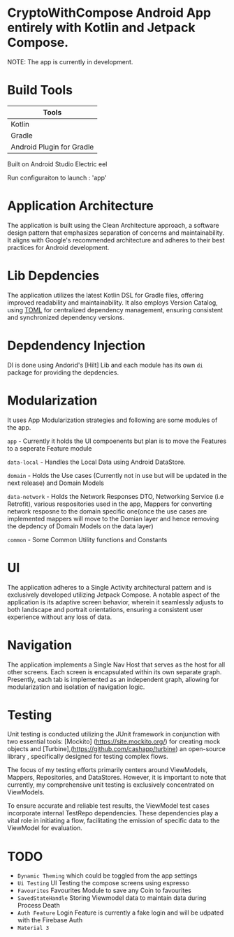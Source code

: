 # CryptoWithCompose Android App  entirely with Kotlin and Jetpack Compose.

NOTE: The app is currently in development.

# Build Tools

| Tools                     |
| --------------------------|
| Kotlin                    | 
| Gradle                    | 
| Android Plugin for Gradle |


Built on Android Studio Electric eel

Run configuraiton to launch : 'app'

# Application Architecture


The application is built using the Clean Architecture approach, a software design pattern that emphasizes separation of concerns and maintainability. 
It aligns with Google's recommended architecture and adheres to their best practices for Android development.

# Lib Depdencies

The application utilizes the latest Kotlin DSL for Gradle files, offering improved readability and maintainability.
It also employs Version Catalog, using [TOML](https://developer.android.com/build/migrate-to-catalogs) for centralized dependency management, ensuring consistent and synchronized dependency versions.

# Depdendency Injection 

DI is done using Andorid's [Hilt] Lib and each module has its own `di` package for providing the depdencies.

# Modularization

It uses App Modularization strategies and following are some modules of the app.

`app` - Currently it holds the UI compoenents but plan is to move the Features to a seperate Feature module

`data-local` - Handles the Local Data using Android DataStore.

`domain` - Holds the Use cases (Currently not in use but will be updated in the next release) and Domain Models 

`data-network` - Holds the Network Responses DTO, Networking Service (i.e Retrofit), various respositories used in the app,
                 Mappers for converting network resposne to the domain specific one(once the use cases are implemented mappers will move to the 
                 Domian layer and hence removing the depdency of Domain Models on the data layer)

`common` - Some Common Utility functions and Constants

# UI

The application adheres to a Single Activity architectural pattern and is exclusively developed utilizing Jetpack Compose.
A notable aspect of the application is its adaptive screen behavior, wherein it seamlessly adjusts to both landscape and portrait orientations, 
ensuring a consistent user experience without any loss of data. 

# Navigation

The application implements a Single Nav Host that serves as the host for all other screens. Each screen is encapsulated within its own separate graph.
Presently, each tab is implemented as an independent graph, allowing for modularization and isolation of navigation logic. 

# Testing

Unit testing is conducted utilizing the JUnit framework in conjunction with two essential tools:
[Mockito] (https://site.mockito.org/) for creating mock objects and 
[Turbine],(https://github.com/cashapp/turbine) an open-source library , specifically designed for testing complex flows.

The focus of my testing efforts primarily centers around ViewModels, Mappers, Repositories, and DataStores. 
However, it is important to note that currently, my comprehensive unit testing is exclusively concentrated on ViewModels.

To ensure accurate and reliable test results, the ViewModel test cases incorporate internal TestRepo dependencies. 
These dependencies play a vital role in initiating a flow, facilitating the emission of specific data to the ViewModel for evaluation.

# TODO
- `Dynamic Theming` which could be toggled from the app settings
- `Ui Testing` UI Testing the compose screens using espresso
- `Favourites` Favourites Module to save any Coin to favourites
- `SavedStateHandle` Storing Viewmodel data to maintain data during Process Death 
- `Auth Feature` Login Feature is currently a fake login and will be udpated with the Firebase Auth
- `Material 3`
